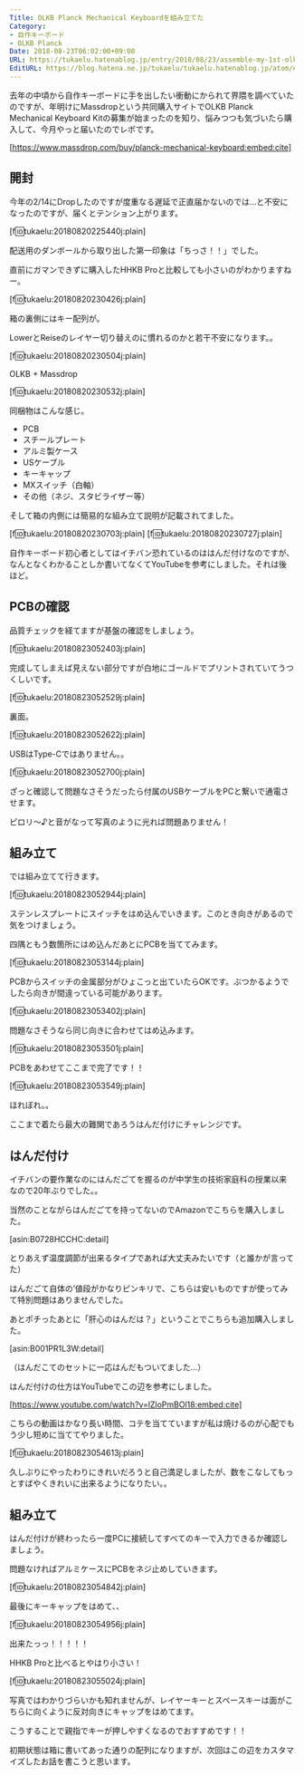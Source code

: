```yaml
---
Title: OLKB Planck Mechanical Keyboardを組み立てた
Category:
- 自作キーボード
- OLKB Planck
Date: 2018-08-23T06:02:00+09:00
URL: https://tukaelu.hatenablog.jp/entry/2018/08/23/assemble-my-1st-olkb-planck-keyboard
EditURL: https://blog.hatena.ne.jp/tukaelu/tukaelu.hatenablog.jp/atom/entry/10257846132612886817
---
```


去年の中頃から自作キーボードに手を出したい衝動にかられて界隈を調べていたのですが、年明けにMassdropという共同購入サイトでOLKB Planck Mechanical Keyboard Kitの募集が始まったのを知り、悩みつつも気づいたら購入して、今月やっと届いたのでレポです。

[https://www.massdrop.com/buy/planck-mechanical-keyboard:embed:cite]

<!-- more -->

## 開封

今年の2/14にDropしたのですが度重なる遅延で正直届かないのでは…と不安になったのですが、届くとテンション上がります。

[f:id:tukaelu:20180820225440j:plain]

配送用のダンボールから取り出した第一印象は「ちっさ！！」でした。

直前にガマンできずに購入したHHKB Proと比較しても小さいのがわかりますねー。

[f:id:tukaelu:20180820230426j:plain]

箱の裏側にはキー配列が。

LowerとReiseのレイヤー切り替えのに慣れるのかと若干不安になります。。

[f:id:tukaelu:20180820230504j:plain]

OLKB + Massdrop

[f:id:tukaelu:20180820230532j:plain]

同梱物はこんな感じ。

- PCB
- スチールプレート
- アルミ製ケース
- USケーブル
- キーキャップ
- MXスイッチ（白軸）
- その他（ネジ、スタビライザー等）

そして箱の内側には簡易的な組み立て説明が記載されてました。

[f:id:tukaelu:20180820230703j:plain]
[f:id:tukaelu:20180820230727j:plain]

自作キーボード初心者としてはイチバン恐れているのははんだ付けなのですが、なんとなくわかることしか書いてなくてYouTubeを参考にしました。それは後ほど。

## PCBの確認

品質チェックを経てますが基盤の確認をしましょう。

[f:id:tukaelu:20180823052403j:plain]

完成してしまえば見えない部分ですが白地にゴールドでプリントされていてうつくしいです。

[f:id:tukaelu:20180823052529j:plain]

裏面。

[f:id:tukaelu:20180823052622j:plain]

USBはType-Cではありません。。

[f:id:tukaelu:20180823052700j:plain]

ざっと確認して問題なさそうだったら付属のUSBケーブルをPCと繋いで通電させます。

ピロリ〜♪と音がなって写真のように光れば問題ありません！

## 組み立て

では組み立てて行きます。

[f:id:tukaelu:20180823052944j:plain]

ステンレスプレートにスイッチをはめ込んでいきます。このとき向きがあるので気をつけましょう。

四隅ともう数箇所にはめ込んだあとにPCBを当ててみます。

[f:id:tukaelu:20180823053144j:plain]

PCBからスイッチの金属部分がひょこっと出ていたらOKです。ぶつかるようでしたら向きが間違っている可能があります。

[f:id:tukaelu:20180823053402j:plain]

問題なさそうなら同じ向きに合わせてはめ込みます。

[f:id:tukaelu:20180823053501j:plain]

PCBをあわせてここまで完了です！！

[f:id:tukaelu:20180823053549j:plain]

ほれぼれ。。

ここまで着たら最大の難関であろうはんだ付けにチャレンジです。

## はんだ付け

イチバンの要作業なのにはんだごてを握るのが中学生の技術家庭科の授業以来なので20年ぶりでした。。

当然のことながらはんだごてを持ってないのでAmazonでこちらを購入しました。

[asin:B0728HCCHC:detail]

とりあえず温度調節が出来るタイプであれば大丈夫みたいです（と誰かが言ってた）

はんだごて自体の’値段がかなりピンキリで、こちらは安いものですが使ってみて特別問題はありませんでした。

あとポチったあとに「肝心のはんだは？」ということでこちらも追加購入しました。

[asin:B001PR1L3W:detail]

（はんだこてのセットに一応はんだもついてました…）

はんだ付けの仕方はYouTubeでこの辺を参考にしました。

[https://www.youtube.com/watch?v=lZloPmBOl18:embed:cite]

こちらの動画はかなり長い時間、コテを当てていますが私は焼けるのが心配でもう少し短めに当ててやりました。

[f:id:tukaelu:20180823054613j:plain]

久しぶりにやったわりにきれいだろうと自己満足しましたが、数をこなしてもっとすばやくきれいに出来るようになりたい。。

## 組み立て

はんだ付けが終わったら一度PCに接続してすべてのキーで入力できるか確認しましょう。

問題なければアルミケースにPCBをネジ止めしていきます。

[f:id:tukaelu:20180823054842j:plain]

最後にキーキャップをはめて、、

[f:id:tukaelu:20180823054956j:plain]

出来たっっ！！！！！

HHKB Proと比べるとやはり小さい！

[f:id:tukaelu:20180823055024j:plain]

写真ではわかりづらいかも知れませんが、レイヤーキーとスペースキーは面がこちらに向くように反対向きにキャップをはめてます。

こうすることで親指でキーが押しやすくなるのでおすすめです！！


初期状態は箱に書いてあった通りの配列になりますが、次回はこの辺をカスタマイズしたお話を書こうと思います。
